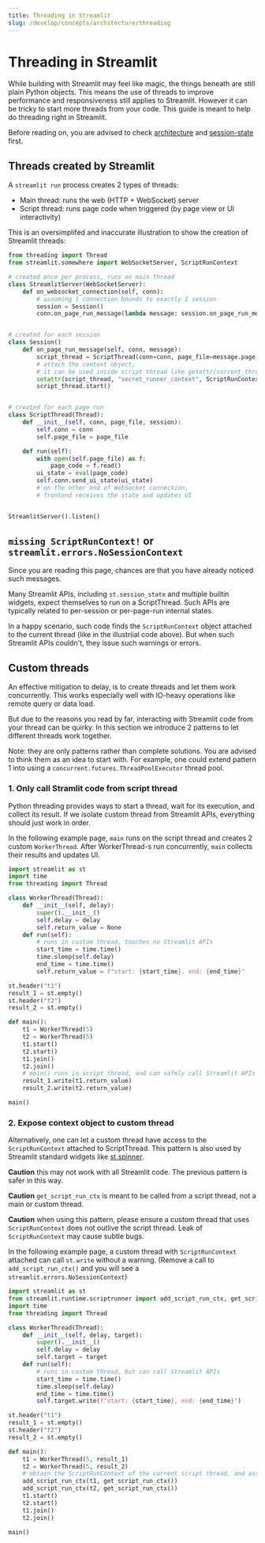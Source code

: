 ```yaml
---
title: Threading in Streamlit
slug: /develop/concepts/architecture/threading
---
```


# Threading in Streamlit

While building with Streamlit may feel like magic, the things beneath are still plain Python objects. This means the use of threads to improve performance and responsiveness still applies to Streamlit. However it can be tricky to start more threads from your code. This guide is meant to help do threading right in Streamlit.

Before reading on, you are advised to check [architecture](/develop/concepts/architecture/architecture) and [session-state](/develop/concepts/architecture/session-state) first.

## Threads created by Streamlit

A `streamlit run` process creates 2 types of threads:

- Main thread: runs the web (HTTP + WebSocket) server
- Script thread: runs page code when triggered (by page view or UI interactivity)

This is an oversimplifed and inaccurate illustration to show the creation of Streamlit threads:

```py
from threading import Thread
from streamlit.somewhere import WebSocketServer, ScriptRunContext

# created once per process, runs on main thread
class StreamlitServer(WebSocketServer):
    def on_websocket_connection(self, conn):
        # assuming 1 connection bounds to exactly 1 session
        session = Session()
        conn.on_page_run_message(lambda message: session.on_page_run_message(conn, message))


# created for each session
class Session()
    def on_page_run_message(self, conn, message):
        script_thread = ScriptThread(conn=conn, page_file=message.page_to_run, session=self)
        # attach the context object,
        # it can be used inside script thread like getattr(current_thread(), "secret..")
        setattr(script_thread, "secret_runner_context", ScriptRunContext(session))
        script_thread.start()


# created for each page run
class ScriptThread(Thread):
    def __init__(self, conn, page_file, session):
        self.conn = conn
        self.page_file = page_file

    def run(self):
        with open(self.page_file) as f:
            page_code = f.read()
        ui_state = eval(page_code)
        self.conn.send_ui_state(ui_state)
        # on the other end of WebSocket connection,
        # frontend receives the state and updates UI


StreamlitServer().listen()
```

## `missing ScriptRunContext!` or `streamlit.errors.NoSessionContext`

Since you are reading this page, chances are that you have already noticed such messages.

Many Streamlit APIs, including `st.session_state` and multiple builtin widgets, expect themselves to run on a ScriptThread. Such APIs are typically related to per-session or per-page-run internal states.

In a happy scenario, such code finds the `ScriptRunContext` object attached to the current thread (like in the illustriial code above). But when such Streamlit APIs couldn't, they issue such warnings or errors.

## Custom threads

An effective mitigation to delay, is to create threads and let them work concurrently. This works especially well with IO-heavy operations like remote query or data load.

But due to the reasons you read by far, interacting with Streamlit code from your thread can be quirky. In this section we introduce 2 patterns to let different threads work together.

Note: they are only patterns rather than complete solutions. You are advised to think them as an idea to start with. For example, one could extend pattern 1 into using a `concurrent.futures.ThreadPoolExecutor` thread pool.

### 1. Only call Stramlit code from script thread

Python threading provides ways to start a thread, wait for its execution, and collect its result. If we isolate custom thread from Streamlit APIs, everything should just work in order.

In the following example page, `main` runs on the script thread and creates 2 custom `WorkerThread`. After WorkerThread-s run concurrently, `main` collects their results and updates UI.

```py
import streamlit as st
import time
from threading import Thread

class WorkerThread(Thread):
    def __init__(self, delay):
        super().__init__()
        self.delay = delay
        self.return_value = None
    def run(self):
        # runs in custom thread, touches no Streamlit APIs
        start_time = time.time()
        time.sleep(self.delay)
        end_time = time.time()
        self.return_value = f"start: {start_time}, end: {end_time}"

st.header("t1")
result_1 = st.empty()
st.header("t2")
result_2 = st.empty()

def main():
    t1 = WorkerThread(5)
    t2 = WorkerThread(5)
    t1.start()
    t2.start()
    t1.join()
    t2.join()
    # main() runs in script thread, and can safely call Streamlit APIs
    result_1.write(t1.return_value)
    result_2.write(t2.return_value)

main()

```

### 2. Expose context object to custom thread

Alternatively, one can let a custom thread have access to the `ScriptRunContext` attached to ScriptThread. This pattern is also used by Streamlit standard widgets like [st.spinner](https://github.com/streamlit/streamlit/blob/develop/lib/streamlit/elements/spinner.py).

**Caution** this may not work with all Streamlit code. The previous pattern is safer in this way.

**Caution** `get_script_run_ctx` is meant to be called from a script thread, not a main or custom thread.

**Caution** when using this pattern, please ensure a custom thread that uses `ScriptRunContext` does not outlive the script thread. Leak of `ScriptRunContext` may cause subtle bugs.

In the following example page, a custom thread with `ScriptRunContext` attached can call `st.write` without a warning. (Remove a call to `add_script_run_ctx()` and you will see a `streamlit.errors.NoSessionContext`)

```py
import streamlit as st
from streamlit.runtime.scriptrunner import add_script_run_ctx, get_script_run_ctx
import time
from threading import Thread

class WorkerThread(Thread):
    def __init__(self, delay, target):
        super().__init__()
        self.delay = delay
        self.target = target
    def run(self):
        # runs in custom thread, but can call Streamlit APIs
        start_time = time.time()
        time.sleep(self.delay)
        end_time = time.time()
        self.target.write(f"start: {start_time}, end: {end_time}")

st.header("t1")
result_1 = st.empty()
st.header("t2")
result_2 = st.empty()

def main():
    t1 = WorkerThread(5, result_1)
    t2 = WorkerThread(5, result_2)
    # obtain the ScriptRunContext of the current script thread, and assign to worker threads
    add_script_run_ctx(t1, get_script_run_ctx())
    add_script_run_ctx(t2, get_script_run_ctx())
    t1.start()
    t2.start()
    t1.join()
    t2.join()

main()
```
